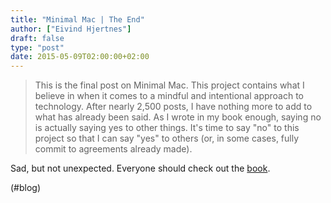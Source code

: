 ```yaml
---
title: "Minimal Mac | The End"
author: ["Eivind Hjertnes"]
draft: false
type: "post"
date: 2015-05-09T02:00:00+02:00
---
```


> This is the final post on Minimal Mac. This project contains what I
> believe in when it comes to a mindful and intentional approach to
> technology. After nearly 2,500 posts, I have nothing more to add to
> what has already been said. As I wrote in my book enough, saying no is
> actually saying yes to other things. It's time to say "no" to this
> project so that I can say "yes" to others (or, in some cases, fully
> commit to agreements already made).

Sad, but not unexpected. Everyone should check out the
[book](https://gumroad.com/l/Oqlg).

(#blog)
